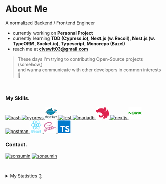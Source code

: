 # About Me

A normalized Backend / Frontend Engineer

- currently working on **Personal Project**
- currently learning **TDD (Cypress.io), Next.js (w. Recoil), Nest.js (w. TypeORM, Socket.io), Typescript, Monorepo (Bazel)**
- reach me at **clvswft03@gmail.com**

> These days I'm trying to contributing Open-Source projects (somehow,)\
> and wanna communicate with other developers in common interests 💬

&nbsp;

<h3 align="left">My Skills.</h3>
<p align="left"> <a href="https://www.gnu.org/software/bash/" target="_blank" rel="noreferrer"> <img src="https://www.vectorlogo.zone/logos/gnu_bash/gnu_bash-icon.svg" alt="bash" width="40" height="40"/> </a> <a href="https://www.cypress.io" target="_blank" rel="noreferrer"> <img src="https://raw.githubusercontent.com/simple-icons/simple-icons/6e46ec1fc23b60c8fd0d2f2ff46db82e16dbd75f/icons/cypress.svg" alt="cypress" width="40" height="40"/> </a> <a href="https://www.docker.com/" target="_blank" rel="noreferrer"> <img src="https://raw.githubusercontent.com/devicons/devicon/master/icons/docker/docker-original-wordmark.svg" alt="docker" width="40" height="40"/> </a> <a href="https://jestjs.io" target="_blank" rel="noreferrer"> <img src="https://www.vectorlogo.zone/logos/jestjsio/jestjsio-icon.svg" alt="jest" width="40" height="40"/> </a> <a href="https://mariadb.org/" target="_blank" rel="noreferrer"> <img src="https://www.vectorlogo.zone/logos/mariadb/mariadb-icon.svg" alt="mariadb" width="40" height="40"/> </a> <a href="https://nestjs.com/" target="_blank" rel="noreferrer"> <img src="https://raw.githubusercontent.com/devicons/devicon/master/icons/nestjs/nestjs-plain.svg" alt="nestjs" width="40" height="40"/> </a> <a href="https://nextjs.org/" target="_blank" rel="noreferrer"> <img src="https://cdn.worldvectorlogo.com/logos/nextjs-2.svg" alt="nextjs" width="40" height="40"/> </a> <a href="https://www.nginx.com" target="_blank" rel="noreferrer"> <img src="https://raw.githubusercontent.com/devicons/devicon/master/icons/nginx/nginx-original.svg" alt="nginx" width="40" height="40"/> </a> <a href="https://postman.com" target="_blank" rel="noreferrer"> <img src="https://www.vectorlogo.zone/logos/getpostman/getpostman-icon.svg" alt="postman" width="40" height="40"/> </a> <a href="https://reactjs.org/" target="_blank" rel="noreferrer"> <img src="https://raw.githubusercontent.com/devicons/devicon/master/icons/react/react-original-wordmark.svg" alt="react" width="40" height="40"/> </a> <a href="https://sass-lang.com" target="_blank" rel="noreferrer"> <img src="https://raw.githubusercontent.com/devicons/devicon/master/icons/sass/sass-original.svg" alt="sass" width="40" height="40"/> </a> <a href="https://www.typescriptlang.org/" target="_blank" rel="noreferrer"> <img src="https://raw.githubusercontent.com/devicons/devicon/master/icons/typescript/typescript-original.svg" alt="typescript" width="40" height="40"/> </a> </p>

<h3 align="left">Contact.</h3>
<p align="left"> <a href="https://linkedin.com/in/sonsumin" target="blank"><img align="center" src="https://raw.githubusercontent.com/rahuldkjain/github-profile-readme-generator/master/src/images/icons/Social/github.svg" alt="sonsumin" height="30" width="40" /></a> <a href="https://linkedin.com/in/sonsumin" target="blank"><img align="center" src="https://raw.githubusercontent.com/rahuldkjain/github-profile-readme-generator/master/src/images/icons/Social/linked-in-alt.svg" alt="sonsumin" height="30" width="40" /></a>
</p>

&nbsp;

<details>
 <summary>My Statistics ↕️</summary>

<!--START_SECTION:waka-->
![Code Time](http://img.shields.io/badge/Code%20Time-1%2C813%20hrs%2043%20mins-blue)

![Profile Views](http://img.shields.io/badge/Profile%20Views-91-blue)

**🐱 My GitHub Data** 

> 📦 12.9 MB Used in GitHub's Storage 
 > 
> 💼 Opted to Hire
 > 
> 📜 526 Public Repositories 
 > 
> 🔑 149 Private Repositories 
 > 
**I'm a Night 🦉** 

```text
🌞 Morning                3915 commits        ██░░░░░░░░░░░░░░░░░░░░░░░   07.66 % 
🌆 Daytime                18022 commits       █████████░░░░░░░░░░░░░░░░   35.25 % 
🌃 Evening                18685 commits       █████████░░░░░░░░░░░░░░░░   36.55 % 
🌙 Night                  10500 commits       █████░░░░░░░░░░░░░░░░░░░░   20.54 % 
```
📅 **I'm Most Productive on Monday** 

```text
Monday                   9327 commits        █████░░░░░░░░░░░░░░░░░░░░   18.24 % 
Tuesday                  8476 commits        ████░░░░░░░░░░░░░░░░░░░░░   16.58 % 
Wednesday                7778 commits        ████░░░░░░░░░░░░░░░░░░░░░   15.21 % 
Thursday                 7399 commits        ████░░░░░░░░░░░░░░░░░░░░░   14.47 % 
Friday                   7715 commits        ████░░░░░░░░░░░░░░░░░░░░░   15.09 % 
Saturday                 4837 commits        ██░░░░░░░░░░░░░░░░░░░░░░░   09.46 % 
Sunday                   5590 commits        ███░░░░░░░░░░░░░░░░░░░░░░   10.93 % 
```


📊 **This Week I Spent My Time On** 

```text
🕑︎ Time Zone: Asia/Seoul

💬 Programming Languages: 
TypeScript               45 mins             ██████████████████░░░░░░░   73.78 % 
conf                     7 mins              ███░░░░░░░░░░░░░░░░░░░░░░   11.83 % 
JSON                     3 mins              █░░░░░░░░░░░░░░░░░░░░░░░░   05.48 % 
sh                       2 mins              █░░░░░░░░░░░░░░░░░░░░░░░░   04.01 % 
YAML                     1 min               █░░░░░░░░░░░░░░░░░░░░░░░░   02.87 % 

🔥 Editors: 
VS Code                  47 mins             ███████████████████░░░░░░   77.80 % 
Neovim                   13 mins             ██████░░░░░░░░░░░░░░░░░░░   22.20 % 

💻 Operating System: 
Mac                      1 hr 1 min          █████████████████████████   100.00 % 
```

**I Mostly Code in TypeScript** 

```text
TypeScript               28 repos            █████░░░░░░░░░░░░░░░░░░░░   21.05 % 
JavaScript               28 repos            █████░░░░░░░░░░░░░░░░░░░░   21.05 % 
Python                   27 repos            █████░░░░░░░░░░░░░░░░░░░░   20.30 % 
Shell                    12 repos            ██░░░░░░░░░░░░░░░░░░░░░░░   09.02 % 
Nix                      1 repo              ░░░░░░░░░░░░░░░░░░░░░░░░░   00.75 % 
```



**Timeline**

![Lines of Code chart](https://raw.githubusercontent.com/testfailed/testfailed/main/assets/bar_graph.png)


 Last Updated on 04/04/2024 21:17:55 UTC
<!--END_SECTION:waka-->
</details>
